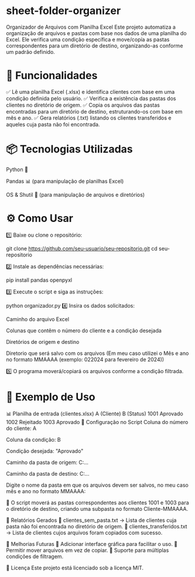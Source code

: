 # sheet-folder-organizer
Organizador de Arquivos com Planilha Excel
Este projeto automatiza a organização de arquivos e pastas com base nos dados de uma planilha do Excel. Ele verifica uma condição específica e move/copía as pastas correspondentes para um diretório de destino, organizando-as conforme um padrão definido.

# 🚀 Funcionalidades
✅ Lê uma planilha Excel (.xlsx) e identifica clientes com base em uma condição definida pelo usuário.
✅ Verifica a existência das pastas dos clientes no diretório de origem.
✅ Copia os arquivos das pastas encontradas para um diretório de destino, estruturando-os com base em mês e ano.
✅ Gera relatórios (.txt) listando os clientes transferidos e aqueles cuja pasta não foi encontrada.

# 📦 Tecnologias Utilizadas
Python 🐍

Pandas 📊 (para manipulação de planilhas Excel)

OS & Shutil 📂 (para manipulação de arquivos e diretórios)

# ⚙️ Como Usar
1️⃣ Baixe ou clone o repositório:

git clone https://github.com/seu-usuario/seu-repositorio.git
cd seu-repositorio

2️⃣ Instale as dependências necessárias:

pip install pandas openpyxl

3️⃣ Execute o script e siga as instruções:

python organizador.py
4️⃣ Insira os dados solicitados:

Caminho do arquivo Excel

Colunas que contêm o número do cliente e a condição desejada

Diretórios de origem e destino

Diretorio que será salvo com os arquivos (Em meu caso utilizei o Mês e ano no formato MMAAAA (exemplo: 022024 para fevereiro de 2024))

5️⃣ O programa moverá/copiará os arquivos conforme a condição filtrada.

# 📑 Exemplo de Uso
📊 Planilha de entrada (clientes.xlsx)
A (Cliente)	B (Status)
1001	Aprovado
1002	Rejeitado
1003	Aprovado
🎯 Configuração no Script
Coluna do número do cliente: A

Coluna da condição: B

Condição desejada: "Aprovado"

Caminho da pasta de origem: C:\...

Caminho da pasta de destino: C:\...

Digite o nome da pasta em que os arquivos devem ser salvos, no meu caso mês e ano no formato MMAAAA:

📂 O script moverá as pastas correspondentes aos clientes 1001 e 1003 para o diretório de destino, criando uma subpasta no formato Cliente-MMAAAA.

📜 Relatórios Gerados
📌 clientes_sem_pasta.txt → Lista de clientes cuja pasta não foi encontrada no diretório de origem.
📌 clientes_transferidos.txt → Lista de clientes cujos arquivos foram copiados com sucesso.

📌 Melhorias Futuras
🔹 Adicionar interface gráfica para facilitar o uso.
🔹 Permitir mover arquivos em vez de copiar.
🔹 Suporte para múltiplas condições de filtragem.

📝 Licença
Este projeto está licenciado sob a licença MIT.

